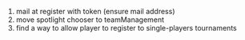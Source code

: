 1. mail at register with token (ensure mail address)
2. move spotlight chooser to teamManagement
3. find a way to allow player to register to single-players tournaments
